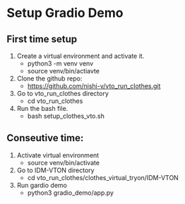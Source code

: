 # Setup Gradio Demo

## First time setup
1. Create a virtual environment and activate it.
   - python3 -m venv venv
   - source venv/bin/actiavte
2. Clone the github repo:
   - https://github.com/nishi-v/vto_run_clothes.git
3. Go to vto_run_clothes directory
   - cd vto_run_clothes
4. Run the bash file.
   - bash setup_clothes_vto.sh

## Conseutive time:
1. Activate virtual environment
   - source venv/bin/activate
2. Go to IDM-VTON directory
   - cd vto_run_clothes/clothes_virtual_tryon/IDM-VTON
3. Run gardio demo
   - python3 gradio_demo/app.py
  
